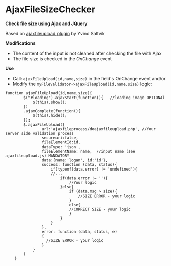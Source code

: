 # AjaxFileSizeChecker
**Check file size using Ajax and JQuery**

Based on [ajaxfileupload plugin](http://www.phpletter.com/Our-Projects/AjaxFileUpload/) by Yvind Saltvik

**Modifications**

- The content of the input is not cleaned after checking the file with Ajax
- The file size is checked in the *OnChange* event

**Use**
- Call: `ajaxFileUpload(id,name,size)` in the field's OnChange event and/or
- Modify the `myFileValidator->ajaxFileUpload(id,name,size)` logic:

```
function ajaxFileUpload(id,name,size){
		$("#loading").ajaxStart(function(){   //loading image OPTIONAl
			$(this).show();
		})
		.ajaxComplete(function(){ 
			$(this).hide();
		});
		$.ajaxFileUpload({
				url:'ajaxfileprocess/doajaxfileupload.php', //Your server side validation process
				secureuri:false,
				fileElementId:id,
				dataType: 'json',
				fileElementName: name,	//input name (see ajaxfileupload.js) MANDATORY
				data:{name:'logan', id:'id'},
				success: function (data, status){
					if(typeof(data.error) != 'undefined'){
					//...
						if(data.error != ''){
							//Your logic
						}else{
							if (data.msg > size){
								//SIZE ERROR - your logic
							}
							else{
							//CORRECT SIZE - your logic
							}
						}
					}
				},
				error: function (data, status, e)
				{
				  //SIZE ERROR - your logic
				}
			}
		)
	}
	
